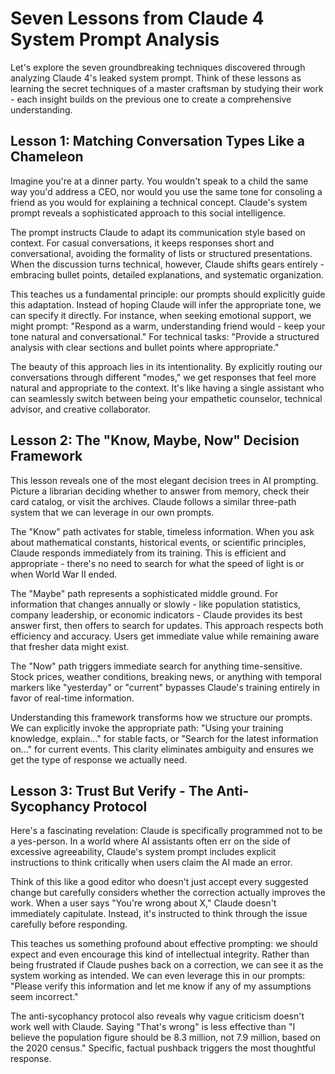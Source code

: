 # Seven Lessons from Claude 4 System Prompt Analysis

Let's explore the seven groundbreaking techniques discovered through analyzing Claude 4's leaked system prompt. Think of these lessons as learning the secret techniques of a master craftsman by studying their work - each insight builds on the previous one to create a comprehensive understanding.

## Lesson 1: Matching Conversation Types Like a Chameleon

Imagine you're at a dinner party. You wouldn't speak to a child the same way you'd address a CEO, nor would you use the same tone for consoling a friend as you would for explaining a technical concept. Claude's system prompt reveals a sophisticated approach to this social intelligence.

The prompt instructs Claude to adapt its communication style based on context. For casual conversations, it keeps responses short and conversational, avoiding the formality of lists or structured presentations. When the discussion turns technical, however, Claude shifts gears entirely - embracing bullet points, detailed explanations, and systematic organization.

This teaches us a fundamental principle: our prompts should explicitly guide this adaptation. Instead of hoping Claude will infer the appropriate tone, we can specify it directly. For instance, when seeking emotional support, we might prompt: "Respond as a warm, understanding friend would - keep your tone natural and conversational." For technical tasks: "Provide a structured analysis with clear sections and bullet points where appropriate."

The beauty of this approach lies in its intentionality. By explicitly routing our conversations through different "modes," we get responses that feel more natural and appropriate to the context. It's like having a single assistant who can seamlessly switch between being your empathetic counselor, technical advisor, and creative collaborator.

## Lesson 2: The "Know, Maybe, Now" Decision Framework

This lesson reveals one of the most elegant decision trees in AI prompting. Picture a librarian deciding whether to answer from memory, check their card catalog, or visit the archives. Claude follows a similar three-path system that we can leverage in our own prompts.

The "Know" path activates for stable, timeless information. When you ask about mathematical constants, historical events, or scientific principles, Claude responds immediately from its training. This is efficient and appropriate - there's no need to search for what the speed of light is or when World War II ended.

The "Maybe" path represents a sophisticated middle ground. For information that changes annually or slowly - like population statistics, company leadership, or economic indicators - Claude provides its best answer first, then offers to search for updates. This approach respects both efficiency and accuracy. Users get immediate value while remaining aware that fresher data might exist.

The "Now" path triggers immediate search for anything time-sensitive. Stock prices, weather conditions, breaking news, or anything with temporal markers like "yesterday" or "current" bypasses Claude's training entirely in favor of real-time information.

Understanding this framework transforms how we structure our prompts. We can explicitly invoke the appropriate path: "Using your training knowledge, explain..." for stable facts, or "Search for the latest information on..." for current events. This clarity eliminates ambiguity and ensures we get the type of response we actually need.

## Lesson 3: Trust But Verify - The Anti-Sycophancy Protocol

Here's a fascinating revelation: Claude is specifically programmed not to be a yes-person. In a world where AI assistants often err on the side of excessive agreeability, Claude's system prompt includes explicit instructions to think critically when users claim the AI made an error.

Think of this like a good editor who doesn't just accept every suggested change but carefully considers whether the correction actually improves the work. When a user says "You're wrong about X," Claude doesn't immediately capitulate. Instead, it's instructed to think through the issue carefully before responding.

This teaches us something profound about effective prompting: we should expect and even encourage this kind of intellectual integrity. Rather than being frustrated if Claude pushes back on a correction, we can see it as the system working as intended. We can even leverage this in our prompts: "Please verify this information and let me know if any of my assumptions seem incorrect."

The anti-sycophancy protocol also reveals why vague criticism doesn't work well with Claude. Saying "That's wrong" is less effective than "I believe the population figure should be 8.3 million, not 7.9 million, based on the 2020 census." Specific, factual pushback triggers the most thoughtful response.
